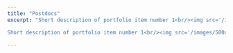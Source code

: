 ```yaml
---
title: "Postdocs"
excerpt: "Short description of portfolio item number 1<br/><img src='/images/500x300.png'>

Short description of portfolio item number 1<br/><img src='/images/500x300.png'>"

---
```

